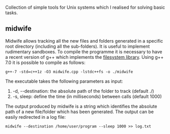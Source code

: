 
Collection of simple tools for Unix systems which I realised for solving basic tasks.

midwife
--------

Midwife allows tracking all the new files and folders generated in a specific root directory (including all the sub-folders). It is useful to implement rudimentary sandboxes. To compile the programme it is necessary to have a recent version of g++ which implements the [filesystem library](http://en.cppreference.com/w/cpp/experimental/fs). Using g++ 7.0 it is possible to compile as follows:

```
g++-7 -std=c++1z -O3 midwife.cpp -lstdc++fs -o ./midwife
```

The executable takes the following parameters as input:

1. -d, --destination: the absolute path of the folder to track (default ./)
2. -s, sleep: define the time (in milliseconds) between calls (default 1000)

The output produced by midwife is a string which identifies the absolute path of a new file/folder which has been generated.
The output can be easily redirected in a log file:

```
midwife --destination /home/user/program --sleep 1000 >> log.txt
```
